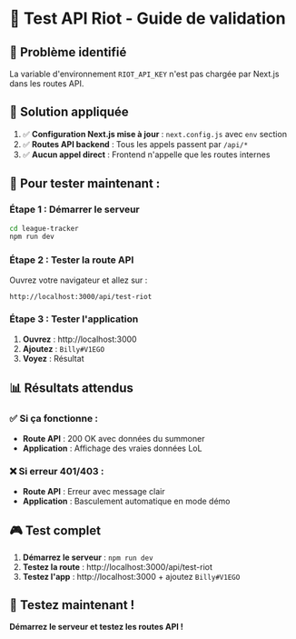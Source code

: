 # 🧪 **Test API Riot - Guide de validation**

## 🎯 **Problème identifié**
La variable d'environnement `RIOT_API_KEY` n'est pas chargée par Next.js dans les routes API.

## 🔧 **Solution appliquée**
1. ✅ **Configuration Next.js mise à jour** : `next.config.js` avec `env` section
2. ✅ **Routes API backend** : Tous les appels passent par `/api/*`
3. ✅ **Aucun appel direct** : Frontend n'appelle que les routes internes

## 🚀 **Pour tester maintenant :**

### **Étape 1 : Démarrer le serveur**
```bash
cd league-tracker
npm run dev
```

### **Étape 2 : Tester la route API**
Ouvrez votre navigateur et allez sur :
```
http://localhost:3000/api/test-riot
```

### **Étape 3 : Tester l'application**
1. **Ouvrez** : http://localhost:3000
2. **Ajoutez** : `Billy#V1EGO`
3. **Voyez** : Résultat

## 📊 **Résultats attendus**

### ✅ **Si ça fonctionne :**
- **Route API** : 200 OK avec données du summoner
- **Application** : Affichage des vraies données LoL

### ❌ **Si erreur 401/403 :**
- **Route API** : Erreur avec message clair
- **Application** : Basculement automatique en mode démo

## 🎮 **Test complet**

1. **Démarrez le serveur** : `npm run dev`
2. **Testez la route** : http://localhost:3000/api/test-riot
3. **Testez l'app** : http://localhost:3000 + ajoutez `Billy#V1EGO`

## 🎉 **Testez maintenant !**

**Démarrez le serveur et testez les routes API !** 